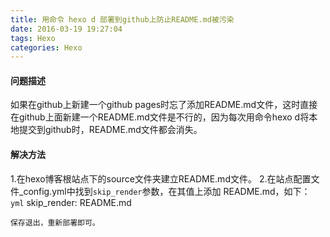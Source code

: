 ```yaml
---
title: 用命令 hexo d 部署到github上防止README.md被污染
date: 2016-03-19 19:27:04
tags: Hexo
categories: Hexo
---
```


#### 问题描述

如果在github上新建一个github pages时忘了添加README.md文件，这时直接在github上面新建一个README.md文件是不行的，因为每次用命令hexo d将本地提交到github时，README.md文件都会消失。

#### 解决方法

1.在hexo博客根站点下的source文件夹建立README.md文件。
2.在站点配置文件_config.yml中找到`skip_render`参数，在其值上添加 README.md，如下：
```yml```
skip_render: README.md
```
保存退出，重新部署即可。
